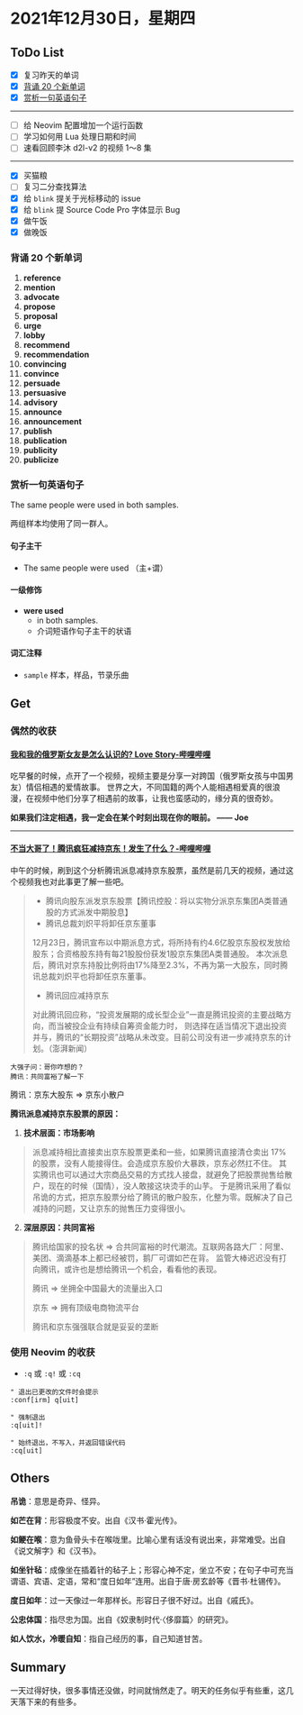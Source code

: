 # 2021年12月30日，星期四
## ToDo List

- [x] 复习昨天的单词
- [x] [背诵 20 个新单词](#背诵-20-个新单词)
- [x] [赏析一句英语句子](#赏析一句英语句子)
--------
- [ ] 给 Neovim 配置增加一个运行函数
- [ ] 学习如何用 Lua 处理日期和时间
- [ ] 速看回顾李沐 d2l-v2 的视频 1～8 集
--------
- [x] 买猫粮
- [ ] 复习二分查找算法
- [x] 给 `blink` 提关于光标移动的 issue
- [x] 给 `blink` 提 Source Code Pro 字体显示 Bug
- [x] 做午饭
- [x] 做晚饭

### 背诵 20 个新单词

1. **reference**
2. **mention**
3. **advocate**
4. **propose**
5. **proposal**
6. **urge**
7. **lobby**
8. **recommend**
9. **recommendation**
10. **convincing**
11. **convince**
12. **persuade**
13. **persuasive**
14. **advisory**
15. **announce**
16. **announcement**
17. **publish**
18. **publication**
19. **publicity**
20. **publicize**

### 赏析一句英语句子

The same people were used in both samples.

两组样本均使用了同一群人。

#### 句子主干

- The same people were used （主+谓）

#### 一级修饰

- **were used**
  - in both samples.
  - 介词短语作句子主干的状语

#### 词汇注释

- `sample` 样本，样品，节录乐曲

## Get
### 偶然的收获

#### [我和我的俄罗斯女友是怎么认识的? Love Story-哔哩哔哩](https://b23.tv/9piDhxu)

吃早餐的时候，点开了一个视频，视频主要是分享一对跨国（俄罗斯女孩与中国男友）情侣相遇的爱情故事。
世界之大，不同国籍的两个人能相遇相爱真的很浪漫，在视频中他们分享了相遇前的故事，让我也蛮感动的，缘分真的很奇妙。

**如果我们注定相遇，我一定会在某个时刻出现在你的眼前。 —— Joe**

--------

#### [不当大哥了！腾讯疯狂减持京东！发生了什么？-哔哩哔哩](https://b23.tv/oddiGJl)

中午的时候，刷到这个分析腾讯派息减持京东股票，虽然是前几天的视频，通过这个视频我也对此事更了解一些吧。

> - 腾讯向股东派发京东股票【腾讯控股：将以实物分派京东集团A类普通股的方式派发中期股息】
> - 腾讯总裁刘炽平将卸任京东董事
>
> 12月23日，腾讯宣布以中期派息方式，将所持有约4.6亿股京东股权发放给股东；合资格股东持有每21股股份获发1股京东集团A类普通股。
> 本次派息后，腾讯对京东持股比例将由17%降至2.3%，不再为第一大股东，同时腾讯总裁刘炽平也将卸任京东董事。
>
> - 腾讯回应减持京东
>
> 对此腾讯回应称，“投资发展期的成长型企业”一直是腾讯投资的主要战略方向，而当被投企业有持续自筹资金能力时，
> 则选择在适当情况下退出投资并与，腾讯的“长期投资”战略从未改变。目前公司没有进一步减持京东的计划。（澎湃新闻）

```text
大强子问：哥你咋想的？
腾讯：共同富裕了解一下
```

腾讯：京东大股东 => 京东小散户

**腾讯派息减持京东股票的原因：**

1. **技术层面：市场影响**

> 派息减持相比直接卖出京东股票更柔和一些，如果腾讯直接清仓卖出 17% 的股票，没有人能接得住。会造成京东股价大暴跌，京东必然扛不住。
> 其实腾讯也可以通过大宗商品交易的方式找人接盘，就避免了把股票抛售给散户，现在的时候（国情），没人敢接这块烫手的山芋。
> 于是腾讯采用了看似吊诡的方式，把京东股票分给了腾讯的散户股东，化整为零。既解决了自己减持的问题，又让京东的抛售压力变得很小。

2. **深层原因：共同富裕**

> 腾讯给国家的投名状 => 合共同富裕的时代潮流。互联网各路大厂：阿里、美团、滴滴基本上都已经被罚，鹅厂可谓如芒在背。
> 监管大棒迟迟没有打向腾讯，或许也是想给腾讯一个机会，看看他的表现。
> 
> 腾讯 => 坐拥全中国最大的流量出入口
> 
> 京东 => 拥有顶级电商物流平台
> 
> 腾讯和京东强强联合就是妥妥的垄断

### 使用 Neovim 的收获

- `:q` 或 `:q!` 或 `:cq`

```vim
" 退出已更改的文件时会提示
:conf[irm] q[uit]

" 强制退出
:q[uit]!

" 始终退出，不写入，并返回错误代码
:cq[uit]
```


## Others

**吊诡**：意思是奇异、怪异。

**如芒在背**：形容极度不安。出自《汉书·霍光传》。

**如鲠在喉**：意为鱼骨头卡在喉咙里。比喻心里有话没有说出来，非常难受。出自《说文解字》和《汉书》。

**如坐针毡**：成像坐在插着针的毡子上；形容心神不定，坐立不安；在句子中可充当谓语、宾语、定语，常和“度日如年”连用。出自于唐·房玄龄等《晋书·杜锡传》。

**度日如年**：过一天像过一年那样长。形容日子很不好过。出自《戚氏》。

**公忠体国**：指尽忠为国。出自《奴隶制时代·〈侈靡篇〉的研究》。

**如人饮水，冷暖自知**：指自己经历的事，自己知道甘苦。

## Summary

一天过得好快，很多事情还没做，时间就悄然走了。明天的任务似乎有些重，这几天落下来的有些多。
